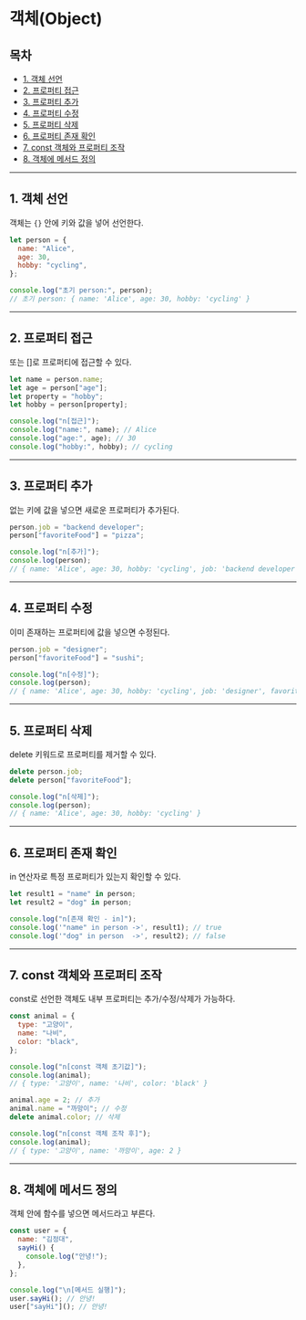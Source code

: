 # 객체(Object)

## 목차

- [1. 객체 선언](#1-객체-선언)
- [2. 프로퍼티 접근](#2-프로퍼티-접근)
- [3. 프로퍼티 추가](#3-프로퍼티-추가)
- [4. 프로퍼티 수정](#4-프로퍼티-수정)
- [5. 프로퍼티 삭제](#5-프로퍼티-삭제)
- [6. 프로퍼티 존재 확인](#6-프로퍼티-존재-확인)
- [7. const 객체와 프로퍼티 조작](#7-const-객체와-프로퍼티-조작)
- [8. 객체에 메서드 정의](#8-객체에-메서드-정의)

---

## 1. 객체 선언

객체는 `{}` 안에 키와 값을 넣어 선언한다.

```js
let person = {
  name: "Alice",
  age: 30,
  hobby: "cycling",
};

console.log("초기 person:", person);
// 초기 person: { name: 'Alice', age: 30, hobby: 'cycling' }
```

---

## 2. 프로퍼티 접근

또는 []로 프로퍼티에 접근할 수 있다.

```js
let name = person.name;
let age = person["age"];
let property = "hobby";
let hobby = person[property];

console.log("n[접근]");
console.log("name:", name); // Alice
console.log("age:", age); // 30
console.log("hobby:", hobby); // cycling
```

---

## 3. 프로퍼티 추가

없는 키에 값을 넣으면 새로운 프로퍼티가 추가된다.

```js
person.job = "backend developer";
person["favoriteFood"] = "pizza";

console.log("n[추가]");
console.log(person);
// { name: 'Alice', age: 30, hobby: 'cycling', job: 'backend developer', favoriteFood: 'pizza' }
```

---

## 4. 프로퍼티 수정

이미 존재하는 프로퍼티에 값을 넣으면 수정된다.

```js
person.job = "designer";
person["favoriteFood"] = "sushi";

console.log("n[수정]");
console.log(person);
// { name: 'Alice', age: 30, hobby: 'cycling', job: 'designer', favoriteFood: 'sushi' }
```

---

## 5. 프로퍼티 삭제

delete 키워드로 프로퍼티를 제거할 수 있다.

```js
delete person.job;
delete person["favoriteFood"];

console.log("n[삭제]");
console.log(person);
// { name: 'Alice', age: 30, hobby: 'cycling' }
```

---

## 6. 프로퍼티 존재 확인

in 연산자로 특정 프로퍼티가 있는지 확인할 수 있다.

```js
let result1 = "name" in person;
let result2 = "dog" in person;

console.log("n[존재 확인 - in]");
console.log('"name" in person ->', result1); // true
console.log('"dog" in person  ->', result2); // false
```

---

## 7. const 객체와 프로퍼티 조작

const로 선언한 객체도 내부 프로퍼티는 추가/수정/삭제가 가능하다.

```js
const animal = {
  type: "고양이",
  name: "나비",
  color: "black",
};

console.log("n[const 객체 초기값]");
console.log(animal);
// { type: '고양이', name: '나비', color: 'black' }

animal.age = 2; // 추가
animal.name = "까망이"; // 수정
delete animal.color; // 삭제

console.log("n[const 객체 조작 후]");
console.log(animal);
// { type: '고양이', name: '까망이', age: 2 }
```

---

## 8. 객체에 메서드 정의

객체 안에 함수를 넣으면 메서드라고 부른다.

```js
const user = {
  name: "김정대",
  sayHi() {
    console.log("안녕!");
  },
};

console.log("\n[메서드 실행]");
user.sayHi(); // 안녕!
user["sayHi"](); // 안녕!
```
